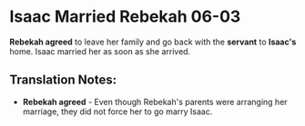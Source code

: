 Isaac Married Rebekah 06-03
=============================


**Rebekah agreed** to leave her family and go back with the **servant**
to **Isaac's** home. Isaac married her as soon as she arrived.

Translation Notes:
------------------

-   **Rebekah agreed** - Even though Rebekah's parents were arranging
    her marriage, they did not force her to go marry Isaac.

